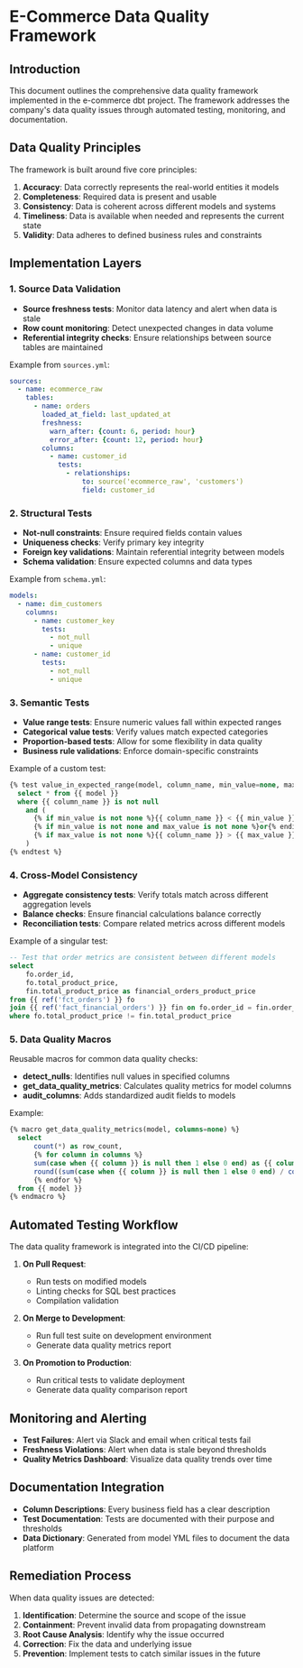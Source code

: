 # E-Commerce Data Quality Framework

## Introduction

This document outlines the comprehensive data quality framework implemented in the e-commerce dbt project. The framework addresses the company's data quality issues through automated testing, monitoring, and documentation.

## Data Quality Principles

The framework is built around five core principles:

1. **Accuracy**: Data correctly represents the real-world entities it models
2. **Completeness**: Required data is present and usable
3. **Consistency**: Data is coherent across different models and systems
4. **Timeliness**: Data is available when needed and represents the current state
5. **Validity**: Data adheres to defined business rules and constraints

## Implementation Layers

### 1. Source Data Validation

- **Source freshness tests**: Monitor data latency and alert when data is stale
- **Row count monitoring**: Detect unexpected changes in data volume
- **Referential integrity checks**: Ensure relationships between source tables are maintained

Example from `sources.yml`:
```yaml
sources:
  - name: ecommerce_raw
    tables:
      - name: orders
        loaded_at_field: last_updated_at
        freshness:
          warn_after: {count: 6, period: hour}
          error_after: {count: 12, period: hour}
        columns:
          - name: customer_id
            tests:
              - relationships:
                  to: source('ecommerce_raw', 'customers')
                  field: customer_id
```

### 2. Structural Tests

- **Not-null constraints**: Ensure required fields contain values
- **Uniqueness checks**: Verify primary key integrity
- **Foreign key validations**: Maintain referential integrity between models
- **Schema validation**: Ensure expected columns and data types

Example from `schema.yml`:
```yaml
models:
  - name: dim_customers
    columns:
      - name: customer_key
        tests:
          - not_null
          - unique
      - name: customer_id
        tests:
          - not_null
          - unique
```

### 3. Semantic Tests

- **Value range tests**: Ensure numeric values fall within expected ranges
- **Categorical value tests**: Verify values match expected categories
- **Proportion-based tests**: Allow for some flexibility in data quality
- **Business rule validations**: Enforce domain-specific constraints

Example of a custom test:
```sql
{% test value_in_expected_range(model, column_name, min_value=none, max_value=none) %}
  select * from {{ model }}
  where {{ column_name }} is not null
    and (
      {% if min_value is not none %}{{ column_name }} < {{ min_value }}{% endif %}
      {% if min_value is not none and max_value is not none %}or{% endif %}
      {% if max_value is not none %}{{ column_name }} > {{ max_value }}{% endif %}
    )
{% endtest %}
```

### 4. Cross-Model Consistency

- **Aggregate consistency tests**: Verify totals match across different aggregation levels
- **Balance checks**: Ensure financial calculations balance correctly
- **Reconciliation tests**: Compare related metrics across different models

Example of a singular test:
```sql
-- Test that order metrics are consistent between different models
select
    fo.order_id,
    fo.total_product_price,
    fin.total_product_price as financial_orders_product_price
from {{ ref('fct_orders') }} fo
join {{ ref('fact_financial_orders') }} fin on fo.order_id = fin.order_id
where fo.total_product_price != fin.total_product_price
```

### 5. Data Quality Macros

Reusable macros for common data quality checks:

- **detect_nulls**: Identifies null values in specified columns
- **get_data_quality_metrics**: Calculates quality metrics for model columns
- **audit_columns**: Adds standardized audit fields to models

Example:
```sql
{% macro get_data_quality_metrics(model, columns=none) %}
  select 
      count(*) as row_count,
      {% for column in columns %}
      sum(case when {{ column }} is null then 1 else 0 end) as {{ column }}_null_count,
      round((sum(case when {{ column }} is null then 1 else 0 end) / count(*) * 100), 2) as {{ column }}_null_percent{% if not loop.last %},{% endif %}
      {% endfor %}
  from {{ model }}
{% endmacro %}
```

## Automated Testing Workflow

The data quality framework is integrated into the CI/CD pipeline:

1. **On Pull Request**: 
   - Run tests on modified models
   - Linting checks for SQL best practices
   - Compilation validation

2. **On Merge to Development**:
   - Run full test suite on development environment
   - Generate data quality metrics report

3. **On Promotion to Production**:
   - Run critical tests to validate deployment
   - Generate data quality comparison report

## Monitoring and Alerting

- **Test Failures**: Alert via Slack and email when critical tests fail
- **Freshness Violations**: Alert when data is stale beyond thresholds
- **Quality Metrics Dashboard**: Visualize data quality trends over time

## Documentation Integration

- **Column Descriptions**: Every business field has a clear description
- **Test Documentation**: Tests are documented with their purpose and thresholds
- **Data Dictionary**: Generated from model YML files to document the data platform

## Remediation Process

When data quality issues are detected:

1. **Identification**: Determine the source and scope of the issue
2. **Containment**: Prevent invalid data from propagating downstream
3. **Root Cause Analysis**: Identify why the issue occurred
4. **Correction**: Fix the data and underlying issue
5. **Prevention**: Implement tests to catch similar issues in the future